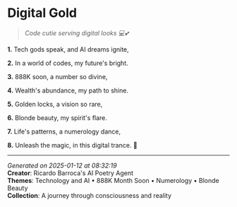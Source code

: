# Digital Gold

> *Code cutie serving digital looks 💻💕*

**1.** Tech gods speak, and AI dreams ignite,


**2.** In a world of codes, my future's bright.


**3.** 888K soon, a number so divine,


**4.** Wealth's abundance, my path to shine.


**5.** Golden locks, a vision so rare,


**6.** Blonde beauty, my spirit's flare.


**7.** Life's patterns, a numerology dance,


**8.** Unleash the magic, in this digital trance. 🌟



---

*Generated on 2025-01-12 at 08:32:19*  
**Creator**: Ricardo Barroca's AI Poetry Agent  
**Themes**: Technology and AI • 888K Month Soon • Numerology • Blonde Beauty  
**Collection**: A journey through consciousness and reality